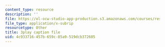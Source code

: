 ```yaml
---
content_type: resource
description: ''
file: https://ol-ocw-studio-app-production.s3.amazonaws.com/courses/res-6-012-introduction-to-probability-spring-2018/4c933716457b659c85a9519dcb372605_f_BHF-OYwr4.srt
file_type: application/x-subrip
resourcetype: Other
title: 3play caption file
uid: 4c933716-457b-659c-85a9-519dcb372605
---
```

